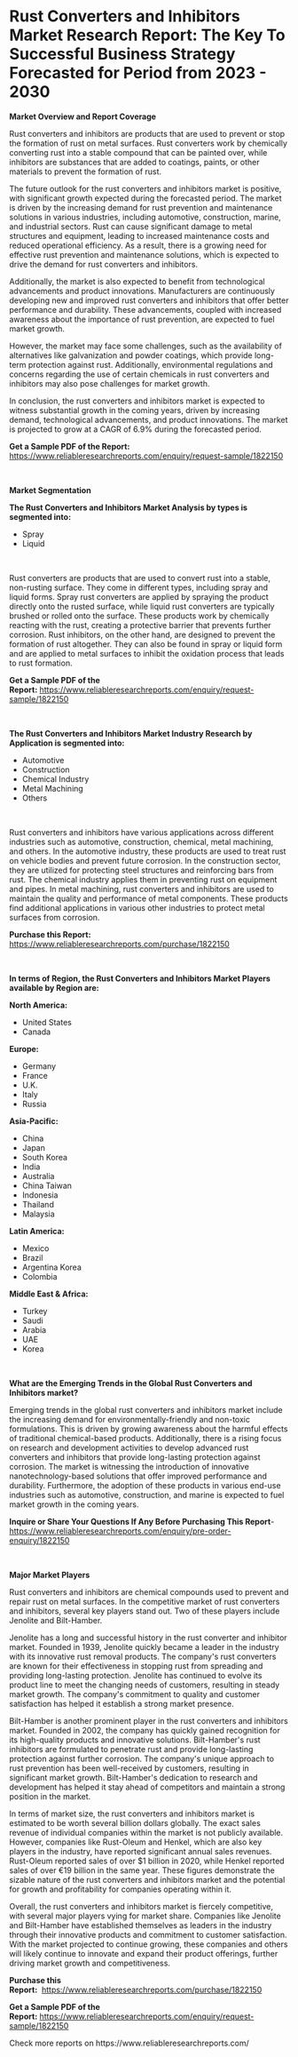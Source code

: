 <p><h1>Rust Converters and Inhibitors Market Research Report: The Key To Successful Business Strategy Forecasted for Period from 2023 - 2030</h1></p><p><strong>Market Overview and Report Coverage</strong></p>
<p><p>Rust converters and inhibitors are products that are used to prevent or stop the formation of rust on metal surfaces. Rust converters work by chemically converting rust into a stable compound that can be painted over, while inhibitors are substances that are added to coatings, paints, or other materials to prevent the formation of rust.</p><p>The future outlook for the rust converters and inhibitors market is positive, with significant growth expected during the forecasted period. The market is driven by the increasing demand for rust prevention and maintenance solutions in various industries, including automotive, construction, marine, and industrial sectors. Rust can cause significant damage to metal structures and equipment, leading to increased maintenance costs and reduced operational efficiency. As a result, there is a growing need for effective rust prevention and maintenance solutions, which is expected to drive the demand for rust converters and inhibitors.</p><p>Additionally, the market is also expected to benefit from technological advancements and product innovations. Manufacturers are continuously developing new and improved rust converters and inhibitors that offer better performance and durability. These advancements, coupled with increased awareness about the importance of rust prevention, are expected to fuel market growth.</p><p>However, the market may face some challenges, such as the availability of alternatives like galvanization and powder coatings, which provide long-term protection against rust. Additionally, environmental regulations and concerns regarding the use of certain chemicals in rust converters and inhibitors may also pose challenges for market growth.</p><p>In conclusion, the rust converters and inhibitors market is expected to witness substantial growth in the coming years, driven by increasing demand, technological advancements, and product innovations. The market is projected to grow at a CAGR of 6.9% during the forecasted period.</p></p>
<p><strong>Get a Sample PDF of the Report:</strong> <a href="https://www.reliableresearchreports.com/enquiry/request-sample/1822150">https://www.reliableresearchreports.com/enquiry/request-sample/1822150</a></p>
<p>&nbsp;</p>
<p><strong>Market Segmentation</strong></p>
<p><strong>The Rust Converters and Inhibitors Market Analysis by types is segmented into:</strong></p>
<p><ul><li>Spray</li><li>Liquid</li></ul></p>
<p>&nbsp;</p>
<p><p>Rust converters are products that are used to convert rust into a stable, non-rusting surface. They come in different types, including spray and liquid forms. Spray rust converters are applied by spraying the product directly onto the rusted surface, while liquid rust converters are typically brushed or rolled onto the surface. These products work by chemically reacting with the rust, creating a protective barrier that prevents further corrosion. Rust inhibitors, on the other hand, are designed to prevent the formation of rust altogether. They can also be found in spray or liquid form and are applied to metal surfaces to inhibit the oxidation process that leads to rust formation.</p></p>
<p><strong>Get a Sample PDF of the Report:</strong>&nbsp;<a href="https://www.reliableresearchreports.com/enquiry/request-sample/1822150">https://www.reliableresearchreports.com/enquiry/request-sample/1822150</a></p>
<p>&nbsp;</p>
<p><strong>The Rust Converters and Inhibitors Market Industry Research by Application is segmented into:</strong></p>
<p><ul><li>Automotive</li><li>Construction</li><li>Chemical Industry</li><li>Metal Machining</li><li>Others</li></ul></p>
<p>&nbsp;</p>
<p><p>Rust converters and inhibitors have various applications across different industries such as automotive, construction, chemical, metal machining, and others. In the automotive industry, these products are used to treat rust on vehicle bodies and prevent future corrosion. In the construction sector, they are utilized for protecting steel structures and reinforcing bars from rust. The chemical industry applies them in preventing rust on equipment and pipes. In metal machining, rust converters and inhibitors are used to maintain the quality and performance of metal components. These products find additional applications in various other industries to protect metal surfaces from corrosion.</p></p>
<p><strong>Purchase this Report:</strong>&nbsp; <a href="https://www.reliableresearchreports.com/purchase/1822150">https://www.reliableresearchreports.com/purchase/1822150</a></p>
<p>&nbsp;</p>
<p><strong>In terms of Region, the Rust Converters and Inhibitors Market Players available by Region are:</strong></p>
<p>
    <p> <strong> North America: </strong>
        <ul>
            <li>United States</li>
            <li>Canada</li>
        </ul>
        </p> 
    <p> <strong> Europe: </strong>
        <ul>
            <li>Germany</li>
            <li>France</li>
            <li>U.K.</li>
            <li>Italy</li>
            <li>Russia</li>
        </ul>
        </p> 
    <p> <strong> Asia-Pacific: </strong>
        <ul>
            <li>China</li>
            <li>Japan</li>
            <li>South Korea</li>
            <li>India</li>
            <li>Australia</li>
            <li>China Taiwan</li>
            <li>Indonesia</li>
            <li>Thailand</li>
            <li>Malaysia</li>
        </ul>
        </p> 
    <p> <strong> Latin America: </strong>
        <ul>
            <li>Mexico</li>
            <li>Brazil</li>
            <li>Argentina Korea</li>
            <li>Colombia</li>
        </ul>
        </p> 
    <p> <strong> Middle East & Africa: </strong>
        <ul>
            <li>Turkey</li>
            <li>Saudi</li>
            <li>Arabia</li>
            <li>UAE</li>
            <li>Korea</li>
        </ul>
    </p>
    </p>
<p>&nbsp;</p>
<p><strong>What are the Emerging Trends in the Global Rust Converters and Inhibitors market?</strong></p>
<p><p>Emerging trends in the global rust converters and inhibitors market include the increasing demand for environmentally-friendly and non-toxic formulations. This is driven by growing awareness about the harmful effects of traditional chemical-based products. Additionally, there is a rising focus on research and development activities to develop advanced rust converters and inhibitors that provide long-lasting protection against corrosion. The market is witnessing the introduction of innovative nanotechnology-based solutions that offer improved performance and durability. Furthermore, the adoption of these products in various end-use industries such as automotive, construction, and marine is expected to fuel market growth in the coming years.</p></p>
<p><strong>Inquire or Share Your Questions If Any Before Purchasing This Report</strong>- <a href="https://www.reliableresearchreports.com/enquiry/pre-order-enquiry/1822150">https://www.reliableresearchreports.com/enquiry/pre-order-enquiry/1822150</a></p>
<p>&nbsp;</p>
<p><strong>Major Market Players</strong></p>
<p><p>Rust converters and inhibitors are chemical compounds used to prevent and repair rust on metal surfaces. In the competitive market of rust converters and inhibitors, several key players stand out. Two of these players include Jenolite and Bilt-Hamber.</p><p>Jenolite has a long and successful history in the rust converter and inhibitor market. Founded in 1939, Jenolite quickly became a leader in the industry with its innovative rust removal products. The company's rust converters are known for their effectiveness in stopping rust from spreading and providing long-lasting protection. Jenolite has continued to evolve its product line to meet the changing needs of customers, resulting in steady market growth. The company's commitment to quality and customer satisfaction has helped it establish a strong market presence.</p><p>Bilt-Hamber is another prominent player in the rust converters and inhibitors market. Founded in 2002, the company has quickly gained recognition for its high-quality products and innovative solutions. Bilt-Hamber's rust inhibitors are formulated to penetrate rust and provide long-lasting protection against further corrosion. The company's unique approach to rust prevention has been well-received by customers, resulting in significant market growth. Bilt-Hamber's dedication to research and development has helped it stay ahead of competitors and maintain a strong position in the market.</p><p>In terms of market size, the rust converters and inhibitors market is estimated to be worth several billion dollars globally. The exact sales revenue of individual companies within the market is not publicly available. However, companies like Rust-Oleum and Henkel, which are also key players in the industry, have reported significant annual sales revenues. Rust-Oleum reported sales of over $1 billion in 2020, while Henkel reported sales of over €19 billion in the same year. These figures demonstrate the sizable nature of the rust converters and inhibitors market and the potential for growth and profitability for companies operating within it.</p><p>Overall, the rust converters and inhibitors market is fiercely competitive, with several major players vying for market share. Companies like Jenolite and Bilt-Hamber have established themselves as leaders in the industry through their innovative products and commitment to customer satisfaction. With the market projected to continue growing, these companies and others will likely continue to innovate and expand their product offerings, further driving market growth and competitiveness.</p></p>
<p><strong>Purchase this Report:</strong>&nbsp;&nbsp;<a href="https://www.reliableresearchreports.com/purchase/1822150">https://www.reliableresearchreports.com/purchase/1822150</a></p>
<p></p>
<p><strong>Get a Sample PDF of the Report:</strong>&nbsp;<a href="https://www.reliableresearchreports.com/enquiry/request-sample/1822150">https://www.reliableresearchreports.com/enquiry/request-sample/1822150</a></p>
<p>Check more reports on https://www.reliableresearchreports.com/</p>
